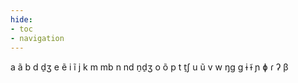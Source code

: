 ```yaml
---
hide:
- toc
- navigation
---
```

a
ã
b
d
d̠ʒ
e
ẽ
i
ĩ
j
k
m
mb
n
nd
n̠d̠ʒ
o
õ
p
t
t̠ʃ
u
ũ
v
w
ŋɡ
ɡ
ɨ
ɨ̃
ɲ
ɸ
ɾ
ʔ
β
